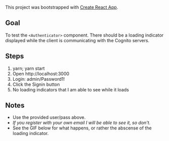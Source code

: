 This project was bootstrapped with [Create React App](https://github.com/facebook/create-react-app).

## Goal
To test the `<Authenticator>` component. There should be a loading indicator displayed while the client is communicating with the Cognito servers.

## Steps
1. yarn; yarn start
2. Open http://localhost:3000
3. Login: admin/Password1!
4. Click the Signin button
5. No loading indicators that I am able to see while it loads

## Notes
- Use the provided user/pass above.
- _If you register with your own email I will be able to see it, so don't._
- See the GIF below for what happens, or rather the abscense of the loading indicator.

